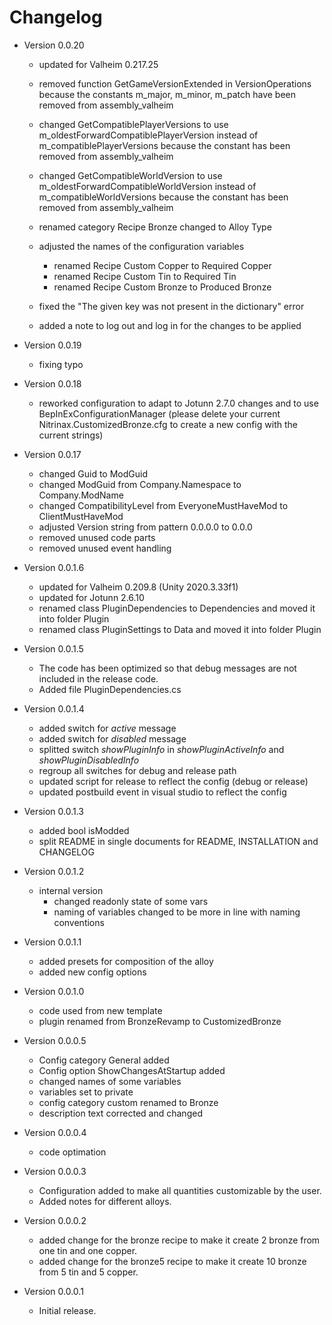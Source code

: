 # Changelog

* Version 0.0.20

    + updated for Valheim 0.217.25

    + removed function GetGameVersionExtended in VersionOperations because the constants m_major, m_minor, m_patch have been removed from assembly_valheim
    + changed GetCompatiblePlayerVersions to use m_oldestForwardCompatiblePlayerVersion instead of m_compatiblePlayerVersions because the constant has been removed from assembly_valheim
    + changed GetCompatibleWorldVersion to use m_oldestForwardCompatibleWorldVersion instead of m_compatibleWorldVersions because the constant has been removed from assembly_valheim
    + renamed category Recipe Bronze changed to Alloy Type    
    + adjusted the names of the configuration variables
      - renamed Recipe Custom Copper to Required Copper
      - renamed Recipe Custom Tin to Required Tin
      - renamed Recipe Custom Bronze to Produced Bronze
    + fixed the "The given key was not present in the dictionary" error
    + added a note to log out and log in for the changes to be applied

* Version 0.0.19
    + fixing typo

* Version 0.0.18
    + reworked configuration to adapt to Jotunn 2.7.0 changes and to use BepInExConfigurationManager
    (please delete your current Nitrinax.CustomizedBronze.cfg to create a new config with the current strings)

* Version 0.0.17
    + changed Guid to ModGuid
    + changed ModGuid from Company.Namespace to Company.ModName
    + changed CompatibilityLevel from EveryoneMustHaveMod to ClientMustHaveMod
    + adjusted Version string from pattern 0.0.0.0 to 0.0.0
    + removed unused code parts
    + removed unused event handling

* Version 0.0.1.6
    + updated for Valheim 0.209.8 (Unity 2020.3.33f1)
    + updated for Jotunn 2.6.10
    + renamed class PluginDependencies to Dependencies and moved it into folder Plugin
    + renamed class PluginSettings to Data and moved it into folder Plugin

* Version 0.0.1.5
    + The code has been optimized so that debug messages are not included in the release code.
    + Added file PluginDependencies.cs

* Version 0.0.1.4
    + added switch for *active* message
    + added switch for *disabled* message
    + splitted switch *showPluginInfo* in *showPluginActiveInfo* and *showPluginDisabledInfo*
    + regroup all switches for debug and release path
    + updated script for release to reflect the config (debug or release)
    + updated postbuild event in visual studio to reflect the config

* Version 0.0.1.3
    + added bool isModded
    + split README in single documents for README, INSTALLATION and CHANGELOG

* Version 0.0.1.2
    + internal version
         - changed readonly state of some vars
         - naming of variables changed to be more in line with naming conventions

* Version 0.0.1.1
    + added presets for composition of the alloy
    + added new config options

* Version 0.0.1.0
    + code used from new template
    + plugin renamed from BronzeRevamp to CustomizedBronze

* Version 0.0.0.5
    + Config category General added
    + Config option ShowChangesAtStartup added
    + changed names of some variables
    + variables set to private
    + config category custom renamed to Bronze
    + description text corrected and changed

* Version 0.0.0.4
    + code optimation

* Version 0.0.0.3
    + Configuration added to make all quantities customizable by the user.
    + Added notes for different alloys.

* Version 0.0.0.2
    + added change for the bronze recipe to make it create 2 bronze from one tin and one copper.
    + added change for the bronze5 recipe to make it create 10 bronze from 5 tin and 5 copper.

* Version 0.0.0.1
    + Initial release.